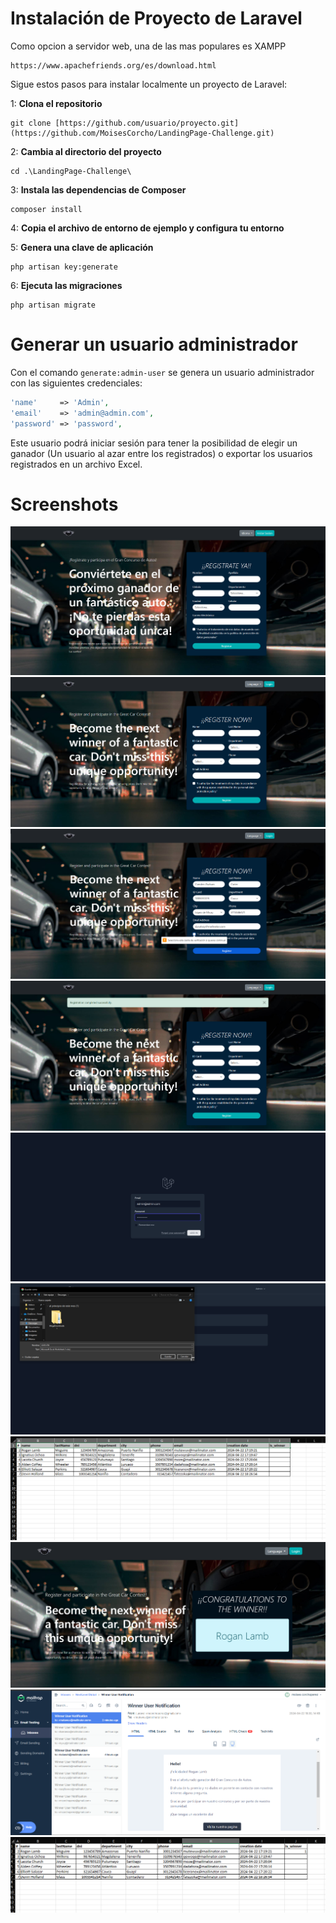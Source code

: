 



# Instalación de Proyecto de Laravel


Como opcion a servidor web, una de las mas populares es XAMPP

```
https://www.apachefriends.org/es/download.html
```

Sigue estos pasos para instalar localmente un proyecto de Laravel:

1: **Clona el repositorio**

```
git clone [https://github.com/usuario/proyecto.git](https://github.com/MoisesCorcho/LandingPage-Challenge.git)
```

2: **Cambia al directorio del proyecto**

```
cd .\LandingPage-Challenge\
```

3: **Instala las dependencias de Composer**

```
composer install
```

4: **Copia el archivo de entorno de ejemplo y configura tu entorno**

5: **Genera una clave de aplicación**

```
php artisan key:generate
```

6: **Ejecuta las migraciones**

```
php artisan migrate
```


# Generar un usuario administrador

Con el comando `generate:admin-user` se genera un usuario administrador con las siguientes credenciales:

```php
'name'     => 'Admin',
'email'    => 'admin@admin.com',
'password' => 'password',
```

Este usuario podrá iniciar sesión para tener la posibilidad de elegir un ganador (Un usuario al azar entre los registrados) o exportar los usuarios registrados en un archivo Excel.

# Screenshots

![Calendar 1](public/images/Screenshots/S1.png)
![Calendar 2](public/images/Screenshots/S2.png)
![Calendar 3](public/images/Screenshots/S3.png)
![Calendar 4](public/images/Screenshots/S4.png)
![Calendar 5](public/images/Screenshots/S5.png)
![Calendar 6](public/images/Screenshots/S6.png)
![Calendar 7](public/images/Screenshots/S7.png)
![Calendar 8](public/images/Screenshots/S8.png)
![Calendar 9](public/images/Screenshots/S9.png)
![Calendar 10](public/images/Screenshots/S10.png)
